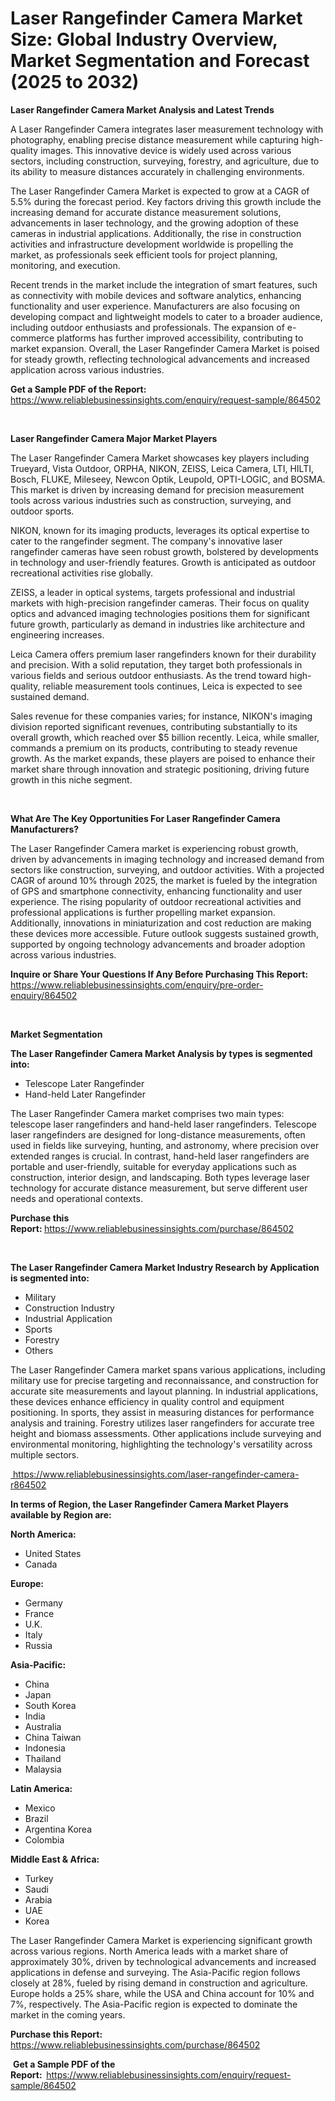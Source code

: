 <p><h1>Laser Rangefinder Camera Market Size: Global Industry Overview, Market Segmentation and Forecast (2025 to 2032)</h1></p><p><strong>Laser Rangefinder Camera Market Analysis and Latest Trends</strong></p>
<p><p>A Laser Rangefinder Camera integrates laser measurement technology with photography, enabling precise distance measurement while capturing high-quality images. This innovative device is widely used across various sectors, including construction, surveying, forestry, and agriculture, due to its ability to measure distances accurately in challenging environments.</p><p>The Laser Rangefinder Camera Market is expected to grow at a CAGR of 5.5% during the forecast period. Key factors driving this growth include the increasing demand for accurate distance measurement solutions, advancements in laser technology, and the growing adoption of these cameras in industrial applications. Additionally, the rise in construction activities and infrastructure development worldwide is propelling the market, as professionals seek efficient tools for project planning, monitoring, and execution.</p><p>Recent trends in the market include the integration of smart features, such as connectivity with mobile devices and software analytics, enhancing functionality and user experience. Manufacturers are also focusing on developing compact and lightweight models to cater to a broader audience, including outdoor enthusiasts and professionals. The expansion of e-commerce platforms has further improved accessibility, contributing to market expansion. Overall, the Laser Rangefinder Camera Market is poised for steady growth, reflecting technological advancements and increased application across various industries.</p></p>
<p><strong>Get a Sample PDF of the Report:&nbsp;</strong> <a href="https://www.reliablebusinessinsights.com/enquiry/request-sample/864502?utm_campaign=3248&utm_medium=2&utm_source=Github&utm_content=ia&utm_term=16042025&utm_id=laser-rangefinder-camera">https://www.reliablebusinessinsights.com/enquiry/request-sample/864502</a></p>
<p>&nbsp;</p>
<p><strong>Laser Rangefinder Camera Major Market Players</strong></p>
<p><p>The Laser Rangefinder Camera Market showcases key players including Trueyard, Vista Outdoor, ORPHA, NIKON, ZEISS, Leica Camera, LTI, HILTI, Bosch, FLUKE, Mileseey, Newcon Optik, Leupold, OPTI-LOGIC, and BOSMA. This market is driven by increasing demand for precision measurement tools across various industries such as construction, surveying, and outdoor sports.</p><p>NIKON, known for its imaging products, leverages its optical expertise to cater to the rangefinder segment. The company's innovative laser rangefinder cameras have seen robust growth, bolstered by developments in technology and user-friendly features. Growth is anticipated as outdoor recreational activities rise globally.</p><p>ZEISS, a leader in optical systems, targets professional and industrial markets with high-precision rangefinder cameras. Their focus on quality optics and advanced imaging technologies positions them for significant future growth, particularly as demand in industries like architecture and engineering increases.</p><p>Leica Camera offers premium laser rangefinders known for their durability and precision. With a solid reputation, they target both professionals in various fields and serious outdoor enthusiasts. As the trend toward high-quality, reliable measurement tools continues, Leica is expected to see sustained demand.</p><p>Sales revenue for these companies varies; for instance, NIKON's imaging division reported significant revenues, contributing substantially to its overall growth, which reached over $5 billion recently. Leica, while smaller, commands a premium on its products, contributing to steady revenue growth. As the market expands, these players are poised to enhance their market share through innovation and strategic positioning, driving future growth in this niche segment.</p></p>
<p>&nbsp;</p>
<p><strong>What Are The Key Opportunities For Laser Rangefinder Camera Manufacturers?</strong></p>
<p><p>The Laser Rangefinder Camera market is experiencing robust growth, driven by advancements in imaging technology and increased demand from sectors like construction, surveying, and outdoor activities. With a projected CAGR of around 10% through 2025, the market is fueled by the integration of GPS and smartphone connectivity, enhancing functionality and user experience. The rising popularity of outdoor recreational activities and professional applications is further propelling market expansion. Additionally, innovations in miniaturization and cost reduction are making these devices more accessible. Future outlook suggests sustained growth, supported by ongoing technology advancements and broader adoption across various industries.</p></p>
<p><strong>Inquire or Share Your Questions If Any Before Purchasing This Report:</strong> <a href="https://www.reliablebusinessinsights.com/enquiry/pre-order-enquiry/864502?utm_campaign=3248&utm_medium=2&utm_source=Github&utm_content=ia&utm_term=16042025&utm_id=laser-rangefinder-camera">https://www.reliablebusinessinsights.com/enquiry/pre-order-enquiry/864502</a></p>
<p>&nbsp;</p>
<p><strong>Market Segmentation</strong></p>
<p><strong>The Laser Rangefinder Camera Market Analysis by types is segmented into:</strong></p>
<p><ul><li>Telescope Later Rangefinder</li><li>Hand-held Later Rangefinder</li></ul></p>
<p><p>The Laser Rangefinder Camera market comprises two main types: telescope laser rangefinders and hand-held laser rangefinders. Telescope laser rangefinders are designed for long-distance measurements, often used in fields like surveying, hunting, and astronomy, where precision over extended ranges is crucial. In contrast, hand-held laser rangefinders are portable and user-friendly, suitable for everyday applications such as construction, interior design, and landscaping. Both types leverage laser technology for accurate distance measurement, but serve different user needs and operational contexts.</p></p>
<p><strong>Purchase this Report:&nbsp;</strong><a href="https://www.reliablebusinessinsights.com/purchase/864502?utm_campaign=3248&utm_medium=2&utm_source=Github&utm_content=ia&utm_term=16042025&utm_id=laser-rangefinder-camera">https://www.reliablebusinessinsights.com/purchase/864502</a></p>
<p>&nbsp;</p>
<p><strong>The Laser Rangefinder Camera Market Industry Research by Application is segmented into:</strong></p>
<p><ul><li>Military</li><li>Construction Industry</li><li>Industrial Application</li><li>Sports</li><li>Forestry</li><li>Others</li></ul></p>
<p><p>The Laser Rangefinder Camera market spans various applications, including military use for precise targeting and reconnaissance, and construction for accurate site measurements and layout planning. In industrial applications, these devices enhance efficiency in quality control and equipment positioning. In sports, they assist in measuring distances for performance analysis and training. Forestry utilizes laser rangefinders for accurate tree height and biomass assessments. Other applications include surveying and environmental monitoring, highlighting the technology's versatility across multiple sectors.</p></p>
<p><a href="https://www.reliablebusinessinsights.com/laser-rangefinder-camera-r864502?utm_campaign=3248&utm_medium=2&utm_source=Github&utm_content=ia&utm_term=16042025&utm_id=laser-rangefinder-camera">&nbsp;https://www.reliablebusinessinsights.com/laser-rangefinder-camera-r864502</a></p>
<p><strong>In terms of Region, the Laser Rangefinder Camera Market Players available by Region are:</strong></p>
<p>
    <p> <strong> North America: </strong>
        <ul>
            <li>United States</li>
            <li>Canada</li>
        </ul>
        </p> 
    <p> <strong> Europe: </strong>
        <ul>
            <li>Germany</li>
            <li>France</li>
            <li>U.K.</li>
            <li>Italy</li>
            <li>Russia</li>
        </ul>
        </p> 
    <p> <strong> Asia-Pacific: </strong>
        <ul>
            <li>China</li>
            <li>Japan</li>
            <li>South Korea</li>
            <li>India</li>
            <li>Australia</li>
            <li>China Taiwan</li>
            <li>Indonesia</li>
            <li>Thailand</li>
            <li>Malaysia</li>
        </ul>
        </p> 
    <p> <strong> Latin America: </strong>
        <ul>
            <li>Mexico</li>
            <li>Brazil</li>
            <li>Argentina Korea</li>
            <li>Colombia</li>
        </ul>
        </p> 
    <p> <strong> Middle East & Africa: </strong>
        <ul>
            <li>Turkey</li>
            <li>Saudi</li>
            <li>Arabia</li>
            <li>UAE</li>
            <li>Korea</li>
        </ul>
    </p>
    </p>
<p><p>The Laser Rangefinder Camera Market is experiencing significant growth across various regions. North America leads with a market share of approximately 30%, driven by technological advancements and increased applications in defense and surveying. The Asia-Pacific region follows closely at 28%, fueled by rising demand in construction and agriculture. Europe holds a 25% share, while the USA and China account for 10% and 7%, respectively. The Asia-Pacific region is expected to dominate the market in the coming years.</p></p>
<p><strong>Purchase this Report: </strong><a href="https://www.reliablebusinessinsights.com/purchase/864502?utm_campaign=3248&utm_medium=2&utm_source=Github&utm_content=ia&utm_term=16042025&utm_id=laser-rangefinder-camera">https://www.reliablebusinessinsights.com/purchase/864502</a></p>
<p>&nbsp;<strong>Get a Sample PDF of the Report:&nbsp;&nbsp;</strong><a href="https://www.reliablebusinessinsights.com/enquiry/request-sample/864502?utm_campaign=3248&utm_medium=2&utm_source=Github&utm_content=ia&utm_term=16042025&utm_id=laser-rangefinder-camera">https://www.reliablebusinessinsights.com/enquiry/request-sample/864502</a></p>
<p><strong></strong></p>
<p><p></p><p></p><p></p></p>